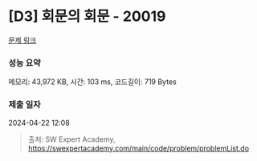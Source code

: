 # [D3] 회문의 회문 - 20019 

[문제 링크](https://swexpertacademy.com/main/code/problem/problemDetail.do?contestProbId=AY2hjCWKbykDFATh) 

### 성능 요약

메모리: 43,972 KB, 시간: 103 ms, 코드길이: 719 Bytes

### 제출 일자

2024-04-22 12:08



> 출처: SW Expert Academy, https://swexpertacademy.com/main/code/problem/problemList.do